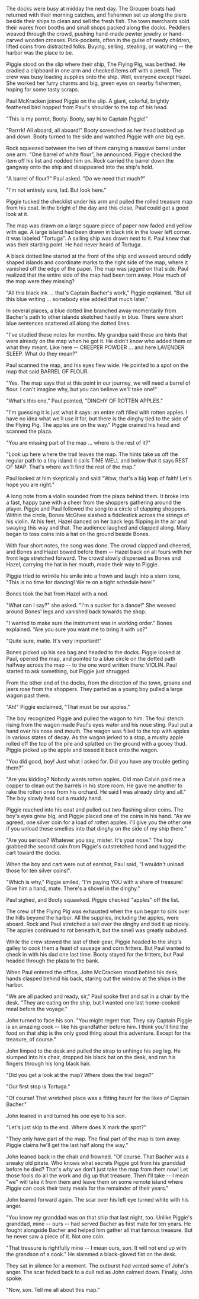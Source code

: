 The docks were busy at midday the next day. The Grouper boats had returned with their morning catches, and fishermen set up along the piers beside their ships to clean and sell the fresh fish. The town merchants sold their wares from booths and small shops packed along the docks. Peddlers weaved through the crowd, pushing hand-made pewter jewelry or hand-carved wooden crosses. Pick-pockets, often in the guise of needy children, lifted coins from distracted folks. Buying, selling, stealing, or watching -- the harbor was the place to be.

Piggie stood on the slip where their ship, The Flying Pig, was berthed. He cradled a clipboard in one arm and checked items off with a pencil. The crew was busy loading supplies onto the ship. Well, everyone except Hazel. She worked her furry charms and big, green eyes on nearby fishermen, hoping for some tasty scraps.

Paul McKracken joined Piggie on the slip. A giant, colorful, brightly feathered bird hopped from Paul's shoulder to the top of his head.

"This is my parrot, Booty. Booty, say hi to Captain Piggie!"

"Rarrrk! All aboard, all aboard!" Booty screeched as her head bobbed up and down. Booty turned to the side and watched Piggie with one big eye.

Rock squeezed between the two of them carrying a massive barrel under one arm. "One barrel of white flour", he announced. Piggie checked the item off his list and nodded him on. Rock carried the barrel down the gangway onto the ship and disappeared into the ship's hold.

"A barrel of flour?" Paul asked. "Do we need that much?"

"I'm not entirely sure, lad. But look here."

Piggie tucked the checklist under his arm and pulled the rolled treasure map from his coat. In the bright of the day and this close, Paul could get a good look at it.

The map was drawn on a large square piece of paper now faded and yellow with age. A large island had been drawn in black ink in the lower left corner. It was labeled "Tortuga". A sailing ship was drawn next to it. Paul knew that was their starting point. He had never heard of Tortuga.

A black dotted line started at the front of the ship and weaved around oddly shaped islands and coordinate marks to the right side of the map, where it vanished off the edge of the paper. The map was jagged on that side. Paul realized that the entire side of the map had been torn away. How much of the map were they missing?

"All this black ink ... that's Captain Bacher's work," Piggie explained. "But all this blue writing ... somebody else added that much later."

In several places, a blue dotted line branched away momentarily from Bacher's path to other islands sketched hastily in blue. There were short blue sentences scattered all along the dotted lines.

"I've studied these notes for months. My grandpa said these are hints that were already on the map when he got it. He didn't know who added them or what they meant. Like here -- CREEPER POWDER ... and here LAVENDER SLEEP. What do they mean?"

Paul scanned the map, and his eyes flew wide. He pointed to a spot on the map that said BARREL OF FLOUR.

"Yes. The map says that at this point in our journey, we will need a barrel of flour. I can't imagine why, but you can believe we'll take one!"

"What's this one," Paul pointed, "DINGHY OF ROTTEN APPLES."

"I'm guessing it is just what it says: an entire raft filled with rotten apples. I have no idea what we'll use it for, but there is the dinghy tied to the side of the Flying Pig. The apples are on the way." Piggie crained his head and scanned the plaza.

"You are missing part of the map ... where is the rest of it?"

"Look up here where the trail leaves the map. The hints take us off the regular path to a tiny island it calls TIME WELL and below that it says REST OF MAP. That's where we'll find the rest of the map."

Paul looked at him skeptically and said "Wow, that's a big leap of faith! Let's hope you are right."

A long note from a violin sounded from the plaza behind them. It broke into a fast, happy tune with a cheer from the shoppers gathering around the player. Piggie and Paul followed the song to a circle of clapping shoppers. Within the circle, Bones McGhee slashed a fiddlestick across the strings of his violin. At his feet, Hazel danced on her back legs flipping in the air and swaying this way and that. The audience laughed and clapped along. Many began to toss coins into a hat on the ground beside Bones.

With four short notes, the song was done. The crowd clapped and cheered, and Bones and Hazel bowed before them -- Hazel back on all fours with her front legs stretched forward. The crowd slowly dispersed as Bones and Hazel, carrying the hat in her mouth, made their way to Piggie.

Piggie tried to wrinkle his smile into a frown and laugh into a stern tone, "This is no time for dancing! We're on a tight schedule here!"

Bones took the hat from Hazel with a nod. 

"What can I say?" she asked. "I'm a sucker for a dance!" She weaved around Bones' legs and vanished back towards the shop.

"I wanted to make sure the instrument was in working order." Bones explained. "Are you sure you want me to bring it with us?"

"Quite sure, matie. It's very important!"

Bones picked up his sea bag and headed to the docks. Piggie looked at Paul, opened the map, and pointed to a blue circle on the dotted path halfway across the map -- to the one word written there: VIOLIN. Paul started to ask something, but Piggie just shrugged.

From the other end of the docks, from the direction of the town, groans and jeers rose from the shoppers. They parted as a young boy pulled a large wagon past them.

"Ah!" Piggie exclaimed, "That must be our apples."

The boy recognized Piggie and pulled the wagon to him. The foul stench rising from the wagon made Paul's eyes water and his nose sting. Paul put a hand over his nose and mouth. The wagon was filled to the top with apples in various states of decay. As the wagon jerked to a stop, a mushy apple rolled off the top of the pile and splatted on the ground with a gooey thud. Piggie picked up the apple and tossed it back onto the wagon.

"You did good, boy! Just what I asked for. Did you have any trouble getting them?"

"Are you kidding? Nobody wants rotten apples. Old man Calvin paid me a copper to clean out the barrels in his store room. He gave me another to rake the rotten ones from his orchard. He said I was already dirty and all." The boy slowly held out a muddy hand.

Piggie reached into his coat and pulled out two flashing silver coins. The boy's eyes grew big, and Piggie placed one of the coins in his hand. "As we agreed, one silver coin for a load of rotten apples. I'll give you the other one if you unload these smellies into that dinghy on the side of my ship there."

"Are you serious? Whatever you say, mister. It's your nose." The boy grabbed the second coin from Piggie's outstretched hand and tugged the cart toward the docks. 

When the boy and cart were out of earshot, Paul said, "I wouldn't unload those for ten silver coins!".

"Which is why," Piggie smiled, "I'm paying YOU with a share of treasure! Give him a hand, mate. There's a shovel in the dinghy."

Paul sighed, and Booty squawked. Piggie checked "apples" off the list.

The crew of the Flying Pig was exhausted when the sun began to sink over the hills beyond the harbor. All the supplies, including the apples, were aboard. Rock and Paul stretched a sail over the dinghy and tied it up nicely. The apples continued to rot beneath it, but the smell was greatly subdued.

While the crew stowed the last of their gear, Piggie headed to the ship's galley to cook them a feast of sausage and corn fritters. But Paul wanted to check in with his dad one last time. Booty stayed for the fritters, but Paul headed through the plaza to the bank.

When Paul entered the office, John McCracken stood behind his desk, hands clasped behind his back, staring out the window at the ships in the harbor.

"We are all packed and ready, sir," Paul spoke first and sat in a chair by the desk. "They are eating on the ship, but I wanted one last home-cooked meal before the voyage."

John turned to face his son. "You might regret that. They say Captain Piggie is an amazing cook -- like his grandfather before him. I think you'll find the food on that ship is the only good thing about this adventure. Except for the treasure, of course."

John limped to the desk and pulled the strap to unhinge his peg leg. He slumped into his chair, dropped his black hat on the desk, and ran his fingers through his long black hair.

"Did you get a look at the map? Where does the trail begin?"

"Our first stop is Tortuga."

"Of course! That wretched place was a fitting haunt for the likes of Captain Bacher."

John leaned in and turned his one eye to his son.

"Let's just skip to the end. Where does X mark the spot?"

"They only have part of the map. The final part of the map is torn away. Piggie claims he'll get the last half along the way."

John leaned back in the chair and frowned. "Of course. That Bacher was a sneaky old pirate. Who knows what secrets Piggie got from his granddad before he died? That's why we don't just take the map from them now! Let those fools do all the work and dig up that treasure. Then I'll take -- I mean "we" will take it from them and leave them on some remote island where Piggie can cook their tasty meals for the remainder of their years."

John leaned forward again. The scar over his left eye turned white with his anger.

"You know my granddad was on that ship that last night, too. Unlike Piggie's granddad, mine -- ours -- had served Bacher as first mate for ten years. He fought alongside Bacher and helped him gather all that famous treasure. But he never saw a piece of it. Not one coin.

"That treasure is rightfully mine -- I mean ours, son. It will not end up with the grandson of a cook." He slammed a black-gloved fist on the desk.

They sat in silence for a moment. The outburst had vented some of John's anger. The scar faded back to a dull red as John calmed down. Finally, John spoke.

"Now, son. Tell me all about this map."
